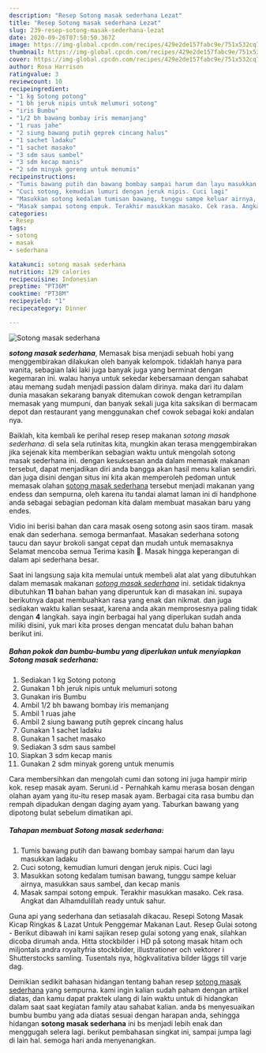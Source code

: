 ```yaml
---
description: "Resep Sotong masak sederhana Lezat"
title: "Resep Sotong masak sederhana Lezat"
slug: 239-resep-sotong-masak-sederhana-lezat
date: 2020-09-26T07:50:50.367Z
image: https://img-global.cpcdn.com/recipes/429e2de157fabc9e/751x532cq70/sotong-masak-sederhana-foto-resep-utama.jpg
thumbnail: https://img-global.cpcdn.com/recipes/429e2de157fabc9e/751x532cq70/sotong-masak-sederhana-foto-resep-utama.jpg
cover: https://img-global.cpcdn.com/recipes/429e2de157fabc9e/751x532cq70/sotong-masak-sederhana-foto-resep-utama.jpg
author: Rosa Harrison
ratingvalue: 3
reviewcount: 10
recipeingredient:
- "1 kg Sotong potong"
- "1 bh jeruk nipis untuk melumuri sotong"
- "iris Bumbu"
- "1/2 bh bawang bombay iris memanjang"
- "1 ruas jahe"
- "2 siung bawang putih geprek cincang halus"
- "1 sachet ladaku"
- "1 sachet masako"
- "3 sdm saus sambel"
- "3 sdm kecap manis"
- "2 sdm minyak goreng untuk menumis"
recipeinstructions:
- "Tumis bawang putih dan bawang bombay sampai harum dan layu masukkan ladaku"
- "Cuci sotong, kemudian lumuri dengan jeruk nipis. Cuci lagi"
- "Masukkan sotong kedalam tumisan bawang, tunggu sampe keluar airnya, masukkan saus sambel, dan kecap manis"
- "Masak sampai sotong empuk. Terakhir masukkan masako. Cek rasa. Angkat dan Alhamdulillah ready untuk sahur."
categories:
- Resep
tags:
- sotong
- masak
- sederhana

katakunci: sotong masak sederhana 
nutrition: 129 calories
recipecuisine: Indonesian
preptime: "PT36M"
cooktime: "PT38M"
recipeyield: "1"
recipecategory: Dinner

---
```



![Sotong masak sederhana](https://img-global.cpcdn.com/recipes/429e2de157fabc9e/751x532cq70/sotong-masak-sederhana-foto-resep-utama.jpg)

<b><i>sotong masak sederhana</i></b>, Memasak bisa menjadi sebuah hobi yang menggembirakan dilakukan oleh banyak kelompok. tidaklah hanya para wanita, sebagian laki laki juga banyak juga yang berminat dengan kegemaran ini. walau hanya untuk sekedar kebersamaan dengan sahabat atau memang sudah menjadi passion dalam dirinya. maka dari itu dalam dunia masakan sekarang banyak ditemukan cowok dengan ketrampilan memasak yang mumpuni, dan banyak sekali juga kita saksikan di bermacam depot dan restaurant yang menggunakan chef cowok sebagai koki andalan nya.

Baiklah, kita kembali ke perihal resep resep makanan <i>sotong masak sederhana</i>. di sela sela rutinitas kita, mungkin akan terasa menggembirakan jika sejenak kita memberikan sebagian waktu untuk mengolah sotong masak sederhana ini. dengan kesuksesan anda dalam memasak makanan tersebut, dapat menjadikan diri anda bangga akan hasil menu kalian sendiri. dan juga disini dengan situs ini kita akan memperoleh pedoman untuk memasak olahan <u>sotong masak sederhana</u> tersebut menjadi makanan yang endess dan sempurna, oleh karena itu tandai alamat laman ini di handphone anda sebagai sebagian pedoman kita dalam membuat masakan baru yang endes.

Vidio ini berisi bahan dan cara masak oseng sotong asin saos tiram. masak enak dan sederhana. semoga bermanfaat. Masakan sederhana sotong taucu dan sayur brokoli sangat cepat dan mudah untuk memasaknya Selamat mencoba semua Terima kasih 🙏. Masak hingga keperangan di dalam api sederhana besar.


Saat ini langsung saja kita memulai untuk membeli alat alat yang dibutuhkan dalam memasak makanan <u><i>sotong masak sederhana</i></u> ini. setidak tidaknya dibutuhkan <b>11</b> bahan bahan yang diperuntuk kan di masakan ini. supaya berikutnya dapat membuahkan rasa yang enak dan nikmat. dan juga sediakan waktu kalian sesaat, karena anda akan memprosesnya paling tidak dengan <b>4</b> langkah. saya ingin berbagai hal yang diperlukan sudah anda miliki disini, yuk mari kita proses dengan mencatat dulu bahan bahan berikut ini.

<!--inarticleads1-->

##### Bahan pokok dan bumbu-bumbu yang diperlukan untuk menyiapkan Sotong masak sederhana:

1. Sediakan 1 kg Sotong potong
1. Gunakan 1 bh jeruk nipis untuk melumuri sotong
1. Gunakan iris Bumbu
1. Ambil 1/2 bh bawang bombay iris memanjang
1. Ambil 1 ruas jahe
1. Ambil 2 siung bawang putih geprek cincang halus
1. Gunakan 1 sachet ladaku
1. Gunakan 1 sachet masako
1. Sediakan 3 sdm saus sambel
1. Siapkan 3 sdm kecap manis
1. Gunakan 2 sdm minyak goreng untuk menumis


Cara membersihkan dan mengolah cumi dan sotong ini juga hampir mirip kok. resep masak ayam. Seruni.id - Pernahkah kamu merasa bosan dengan olahan ayam yang itu-itu resep masak ayam. Berbagai cita rasa bumbu dan rempah dipadukan dengan daging ayam yang. Taburkan bawang yang dipotong bulat sebelum dimatikan api. 

<!--inarticleads2-->

##### Tahapan membuat Sotong masak sederhana:

1. Tumis bawang putih dan bawang bombay sampai harum dan layu masukkan ladaku
1. Cuci sotong, kemudian lumuri dengan jeruk nipis. Cuci lagi
1. Masukkan sotong kedalam tumisan bawang, tunggu sampe keluar airnya, masukkan saus sambel, dan kecap manis
1. Masak sampai sotong empuk. Terakhir masukkan masako. Cek rasa. Angkat dan Alhamdulillah ready untuk sahur.


Guna api yang sederhana dan setiasalah dikacau. Resepi Sotong Masak Kicap Ringkas &amp; Lazat Untuk Penggemar Makanan Laut. Resep Gulai sotong - Berikut dibawah ini kami sajikan resep gulai sotong yang enak, silahkan dicoba dirumah anda. Hitta stockbilder i HD på sotong masak hitam och miljontals andra royaltyfria stockbilder, illustrationer och vektorer i Shutterstocks samling. Tusentals nya, högkvalitativa bilder läggs till varje dag. 

Demikian sedikit bahasan hidangan tentang bahan resep <u>sotong masak sederhana</u> yang sempurna. kami ingin kalian sudah paham dengan artikel diatas, dan kamu dapat praktek ulang di lain waktu untuk di hidangkan dalam saat saat kegiatan family atau sahabat kalian. anda bs menyesuaikan bumbu bumbu yang ada diatas sesuai dengan harapan anda, sehingga hidangan <b>sotong masak sederhana</b> ini bs menjadi lebih enak dan menggugah selera lagi. berikut pembahasan singkat ini, sampai jumpa lagi di lain hal. semoga hari anda menyenangkan.
